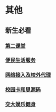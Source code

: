 # 其他
## 新生必看

### [第二课堂](https://mp.weixin.qq.com/s/rhJaCY0yTOjNKt5iIp_3Bg)

### [便民生活服务](https://mp.weixin.qq.com/s/jOGtxmXheM25OFra6Izk2Q)

### [网络接入及校外代理](https://mp.weixin.qq.com/s/Jhv4kT3utoESJywpvSyVkA)

### [校园卡和思源码](https://mp.weixin.qq.com/s/E4xBmCDykX3F40i19FIbew)

### [交大娱乐健身](https://mp.weixin.qq.com/s/oJySM_9MIl7sxk0P8S0odg)
